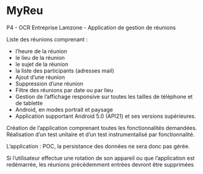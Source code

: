 # MyReu

P4 - OCR
Entreprise Lamzone - Application de gestion de réunions

Liste des réunions comprenant :

- l’heure de la réunion
- le lieu de la réunion 
- le sujet de la réunion
- la liste des participants (adresses mail)
- Ajout d’une réunion
- Suppression d’une réunion
- Filtre des réunions par date ou par lieu
- Gestion de l’affichage responsive sur toutes les tailles de téléphone et de tablette
- Android, en modes portrait et paysage
- Application supportant Android 5.0 (API21) et ses versions supérieures.

Création de l’application comprenant toutes les fonctionnalités demandées.
Réalisation d’un test unitaire et d’un test instrumentalisé par fonctionnalité.

L’application : POC, la persistance des données ne sera donc pas gérée.

Si l’utilisateur effectue une rotation de son appareil
ou que l’application est redémarrée, les réunions précédemment entrées devront être supprimées


